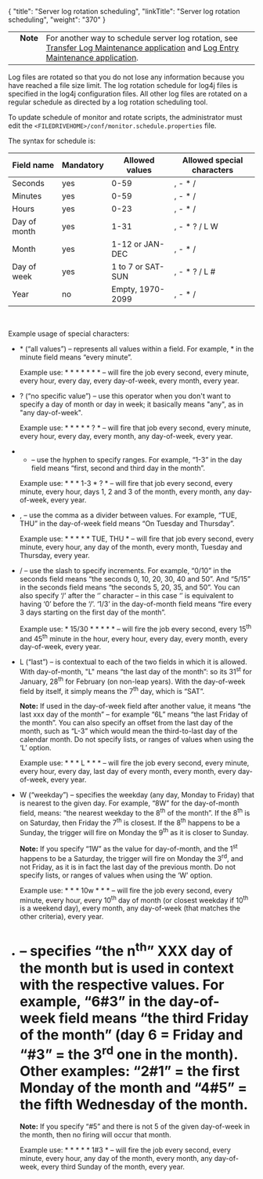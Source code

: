 {
    "title": "Server log rotation scheduling",
    "linkTitle": "Server log rotation scheduling",
    "weight": "370"
}<table cellpadding="0" cellspacing="0">
   <col/>
   <col/>
   <col/>
      <tr>
         <td valign="top">         </td>
         <td valign="top"><span><b>Note</b></span>
         </td>
         <td data-mc-autonum="&lt;b&gt;Note&lt;/b&gt;" valign="top">For another way to schedule server log rotation, see <a href="../../../applications/applicationstransferlogmaintenance">Transfer Log Maintenance application</a> and <a href="../../../applications/applicationslogentrymaintenance">Log Entry Maintenance application</a>.         </td>
      </tr>
</table>

Log files are rotated so that you do not lose any information because you have reached a file size limit. The log rotation schedule for log4j files is specified in the log4j configuration files. All other log files are rotated on a regular schedule as directed by a log rotation scheduling tool.

To update schedule of monitor and rotate scripts, the administrator must edit the `<FILEDRIVEHOME>/conf/monitor.schedule.properties` file.

The syntax for schedule is:

<table cellspacing="0">
   <col/>
   <col/>
   <col/>
   <col/>
   <thead>
      <tr>
         <th>Field name</th>
         <th>Mandatory	</th>
         <th>Allowed values</th>
         <th>	Allowed special characters</th>
      </tr>
   </thead>
   <tbody>
      <tr>
         <td>Seconds         </td>
         <td>yes         </td>
         <td>0-59         </td>
         <td>, - * /         </td>
      </tr>
      <tr>
         <td>Minutes         </td>
         <td>yes         </td>
         <td>0-59         </td>
         <td>, - * /         </td>
      </tr>
      <tr>
         <td>Hours         </td>
         <td>yes         </td>
         <td>0-23         </td>
         <td>, - * /         </td>
      </tr>
      <tr>
         <td>Day of month         </td>
         <td>yes         </td>
         <td>1-31         </td>
         <td>, - * ? / L W         </td>
      </tr>
      <tr>
         <td>Month         </td>
         <td>yes         </td>
         <td>1-12 or JAN-DEC         </td>
         <td>, - * /         </td>
      </tr>
      <tr>
         <td>Day of week         </td>
         <td>yes         </td>
         <td>1 to 7 or SAT-SUN         </td>
         <td>, - * ? / L #         </td>
      </tr>
      <tr>
         <td>Year         </td>
         <td>no         </td>
         <td>Empty, 1970-2099         </td>
         <td>, - * /         </td>
      </tr>
   </tbody>
</table>

 

Example usage of special characters:

-   \* (“all values”) – represents all values within a field. For example, \* in the minute field means “every minute”.  
    Example use: \* \* \* \* \* \* \* – will fire the job every second, every minute, every hour, every day, every day-of-week, every month, every year.  
-   ? (“no specific value”) – use this operator when you don't want to specify a day of month or day in week; it basically means "any", as in "any day-of-week".  
    Example use: \* \* \* \* \* ? \* – will fire that job every second, every minute, every hour, every day, every month, any day-of-week, every year.  
-   - – use the hyphen to specify ranges. For example, “1-3” in the day field means “first, second and third day in the month”.  
    Example use: \* \* \* 1-3 \* ? \* – will fire that job every second, every minute, every hour, days 1, 2 and 3 of the month, every month, any day-of-week, every year.  
-   , – use the comma as a divider between values. For example, “TUE, THU” in the day-of-week field means “On Tuesday and Thursday”.  
    Example use: \* \* \* \* \* TUE, THU \* – will fire that job every second, every minute, every hour, any day of the month, every month, Tuesday and Thursday, every year.  
-   / – use the slash to specify increments. For example, “0/10” in the seconds field means “the seconds 0, 10, 20, 30, 40 and 50”. And “5/15” in the seconds field means “the seconds 5, 20, 35, and 50”. You can also specify ‘/’ after the ‘’ character – in this case ‘’ is equivalent to having ‘0’ before the ‘/’. ‘1/3’ in the day-of-month field means “fire every 3 days starting on the first day of the month”.  
    Example use: \* 15/30 \* \* \* \* \* – will fire the job every second, every 15<sup>th</sup> and 45<sup>th</sup> minute in the hour, every hour, every day, every month, every day-of-week, every year.  
-   L (“last”) – is contextual to each of the two fields in which it is allowed. With day-of-month, "L" means “the last day of the month”: so its 31<sup>st</sup> for January, 28<sup>th</sup> for February (on non-leap years). With the day-of-week field by itself, it simply means the 7<sup>th</sup> day, which is “SAT”.  
    **Note:** If used in the day-of-week field after another value, it means “the last xxx day of the month” – for example “6L” means “the last Friday of the month”. You can also specify an offset from the last day of the month, such as “L-3” which would mean the third-to-last day of the calendar month. Do not specify lists, or ranges of values when using the ‘L’ option.  
    Example use: \* \* \* L \* \* \* – will fire the job every second, every minute, every hour, every day, last day of every month, every month, every day-of-week, every year.  
-   W (“weekday”) – specifies the weekday (any day, Monday to Friday) that is nearest to the given day. For example, “8W” for the day-of-month field, means: “the nearest weekday to the 8<sup>th</sup> of the month”. If the 8<sup>th</sup> is on Saturday, then Friday the 7<sup>th</sup> is closest. If the 8<sup>th</sup> happens to be a Sunday, the trigger will fire on Monday the 9<sup>th</sup> as it is closer to Sunday.  
    **Note:** If you specify “1W” as the value for day-of-month, and the 1<sup>st</sup> happens to be a Saturday, the trigger will fire on Monday the 3<sup>rd</sup>, and not Friday, as it is in fact the last day of the previous month. Do not specify lists, or ranges of values when using the ‘W’ option.  
    Example use: \* \* \* 10w \* \* \* – will fire the job every second, every minute, every hour, every 10<sup>th</sup> day of month (or closest weekday if 10<sup>th</sup> is a weekend day), every month, any day-of-week (that matches the other criteria), every year.  
-   # – specifies “the n<sup>th</sup>” XXX day of the month but is used in context with the respective values. For example, “6#3” in the day-of-week field means “the third Friday of the month” (day 6 = Friday and “#3” = the 3<sup>rd</sup> one in the month). Other examples: “2#1” = the first Monday of the month and “4#5” = the fifth Wednesday of the month.  
    **Note:** If you specify “#5” and there is not 5 of the given day-of-week in the month, then no firing will occur that month.  
    Example use: \* \* \* \* \* 1#3 \* – will fire the job every second, every minute, every hour, any day of the month, every month, any day-of-week, every third Sunday of the month, every year.  

 
